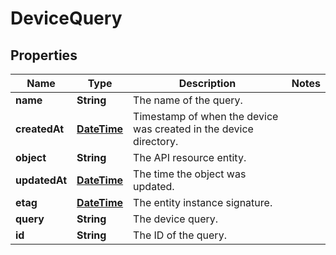 
# DeviceQuery

## Properties
Name | Type | Description | Notes
------------ | ------------- | ------------- | -------------
**name** | **String** | The name of the query. | 
**createdAt** | [**DateTime**](DateTime.md) | Timestamp of when the device was created in the device directory. | 
**object** | **String** | The API resource entity. | 
**updatedAt** | [**DateTime**](DateTime.md) | The time the object was updated. | 
**etag** | [**DateTime**](DateTime.md) | The entity instance signature. | 
**query** | **String** | The device query. | 
**id** | **String** | The ID of the query. | 



